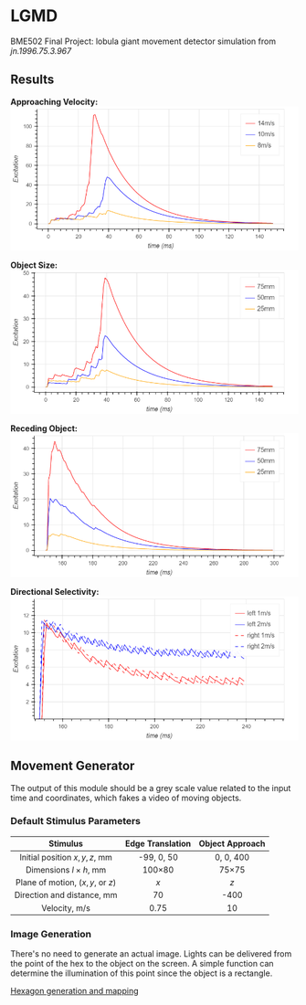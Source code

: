 # LGMD
BME502 Final Project: lobula giant movement detector simulation from *jn.1996.75.3.967*

## Results

**Approaching Velocity:**
![Velocity](pics/rst_velocity.png)

**Object Size:**
![Size](pics/rst_size.png)

**Receding Object:**
![Receding](pics/rst_recede.png)

**Directional Selectivity:**
![Directional](pics/rst_direction.png)

## Movement Generator

The output of this module should be a grey scale value related to the input time and coordinates, which fakes a video of moving objects.

### Default Stimulus Parameters

| Stimulus | Edge Translation | Object Approach |
| :-:| :-: | :-: |
| Initial position $x, y, z,$ mm | -99, 0, 50 | 0, 0, 400 |
| Dimensions $l\times h,$ mm | 100×80 | 75×75 |
| Plane of motion, $(x,y,$ or $z)$ | $x$ | $z$ |
| Direction and distance, mm | 70 | -400 |
| Velocity, m/s | 0.75 | 10 |

### Image Generation

There's no need to generate an actual image. Lights can be delivered from the point of the hex to the object on the screen. A simple function can determine the illumination of this point since the object is a rectangle.

[Hexagon generation and mapping](notes/hex.md)